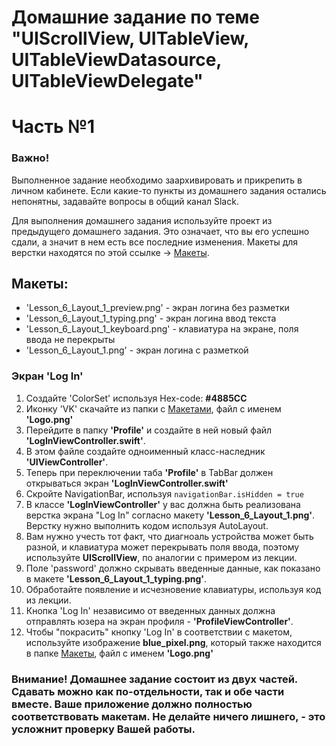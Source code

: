 # Домашние задание по теме "UIScrollView, UITableView, UITableViewDatasource, UITableViewDelegate"
# Часть №1

### Важно! 
Выполненное задание необходимо заархивировать и прикрепить в личном кабинете. Если какие-то пункты из домашнего задания остались непонятны, задавайте вопросы в общий канал Slack.

Для выполнения домашнего задания используйте проект из предыдущего домашнего задания. Это означает, что вы его успешно сдали, а значит в нем есть все последние изменения.
Макеты для верстки находятся по этой ссылке -> [Макеты](https://github.com/netology-code/iosui-homeworks/tree/master/2.3/TableView_ScrollView_макеты). 

## Макеты:
- 'Lesson_6_Layout_1_preview.png' - экран логина без разметки
- 'Lesson_6_Layout_1_typing.png' - экран логина ввод текста
- 'Lesson_6_Layout_1_keyboard.png' - клавиатура на экране, поля ввода не перекрыты
- 'Lesson_6_Layout_1.png' - экран логина с разметкой

### Экран 'Log In'
1. Создайте 'ColorSet' используя Hex-code: **#4885CC**
2. Иконку 'VK' скачайте из папки с [Макетами](https://github.com/netology-code/iosui-homeworks/tree/master/2.3/TableView_ScrollView_макеты), файл с именем <b>'Logo.png'</b>
3. Перейдите в папку <b>'Profile'</b> и создайте в ней новый файл <b>'LogInViewController.swift'</b>.
4. В этом файле создайте одноименный класс-наследник <b>'UIViewController'</b>.
5. Теперь при переключении таба <b>'Profile'</b> в TabBar должен открываться экран <b>'LogInViewController.swift'</b>
6. Скройте NavigationBar, используя `navigationBar.isHidden = true`
7. В классе <b>'LogInViewController'</b> у вас должна быть реализована верстка экрана "Log In" согласно макету <b>'Lesson_6_Layout_1.png'</b>. Верстку нужно выполнить кодом  используя AutoLayout.
8. Вам нужно учесть тот факт, что диагноаль устройства может быть разной, и клавиатура может перекрывать поля ввода, поэтому используйте <b>UIScrollView</b>, по аналогии с примером из лекции.
9. Поле 'password' должно скрывать введенные данные, как показано в макете <b>'Lesson_6_Layout_1_typing.png'</b>.
10. Обработайте появление и исчезновение клавиатуры, используя код из лекции.
11. Кнопка 'Log In' независимо от введенных данных должна отправлять юзера на экран профиля - <b>'ProfileViewController'</b>.
12. Чтобы "покрасить" кнопку 'Log In' в соответствии с макетом, используйте изображение **blue_pixel.png**, который также находится в папке [Макеты](https://github.com/netology-code/iosui-homeworks/tree/master/2.3/TableView_ScrollView_макеты), файл с именем <b>'Logo.png'</b>

### Внимание! Домашнее задание состоит из двух частей. Сдавать можно как по-отдельности, так и обе части вместе. Ваше приложение должно полностью соответствовать макетам. Не делайте ничего лишнего, - это усложнит проверку Вашей работы.
